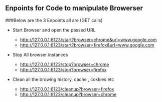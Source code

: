 ## Enpoints for Code to manipulate Browerser

###Below are the 3 Enpoints all are (GET calls)

- Start Browser and open the passed URL
    - http://127.0.0.1:6123/start?browser=chrome&url=www.google.com
    - http://127.0.0.1:6123/start?browser=firefox&url=www.google.com

- Stop All browser instances
    - http://127.0.0.1:6123/stop?browser=chrome
    - http://127.0.0.1:6123/stop?browser=firefox

- Clean all the browing history, cache , cokkies etc
    - http://127.0.0.1:6123/cleanup?browser=firefox
    - http://127.0.0.1:6123/cleanup?browser=chrome